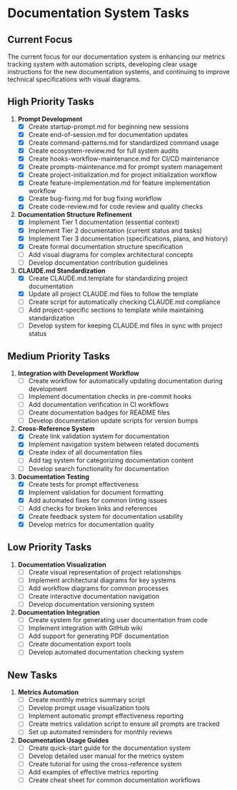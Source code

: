 # Documentation System Tasks

## Current Focus

The current focus for our documentation system is enhancing our metrics tracking system with automation scripts, developing clear usage instructions for the new documentation systems, and continuing to improve technical specifications with visual diagrams.

## High Priority Tasks

1. **Prompt Development**
   - [x] Create startup-prompt.md for beginning new sessions
   - [x] Create end-of-session.md for documentation updates
   - [x] Create command-patterns.md for standardized command usage
   - [x] Create ecosystem-review.md for full system audits
   - [x] Create hooks-workflow-maintenance.md for CI/CD maintenance
   - [x] Create prompts-maintenance.md for prompt system management
   - [x] Create project-initialization.md for project initialization workflow
   - [x] Create feature-implementation.md for feature implementation workflow
   - [x] Create bug-fixing.md for bug fixing workflow
   - [x] Create code-review.md for code review and quality checks

2. **Documentation Structure Refinement**
   - [x] Implement Tier 1 documentation (essential context)
   - [x] Implement Tier 2 documentation (current status and tasks)
   - [x] Implement Tier 3 documentation (specifications, plans, and history)
   - [x] Create formal documentation structure specification
   - [ ] Add visual diagrams for complex architectural concepts
   - [ ] Develop documentation contribution guidelines

3. **CLAUDE.md Standardization**
   - [x] Create CLAUDE.md.template for standardizing project documentation
   - [x] Update all project CLAUDE.md files to follow the template
   - [ ] Create script for automatically checking CLAUDE.md compliance
   - [ ] Add project-specific sections to template while maintaining standardization
   - [ ] Develop system for keeping CLAUDE.md files in sync with project status

## Medium Priority Tasks

1. **Integration with Development Workflow**
   - [ ] Create workflow for automatically updating documentation during development
   - [ ] Implement documentation checks in pre-commit hooks
   - [ ] Add documentation verification in CI workflows
   - [ ] Create documentation badges for README files
   - [ ] Develop documentation update scripts for version bumps

2. **Cross-Reference System**
   - [x] Create link validation system for documentation
   - [x] Implement navigation system between related documents
   - [x] Create index of all documentation files
   - [ ] Add tag system for categorizing documentation content
   - [ ] Develop search functionality for documentation

3. **Documentation Testing**
   - [x] Create tests for prompt effectiveness
   - [x] Implement validation for document formatting
   - [x] Add automated fixes for common linting issues
   - [ ] Add checks for broken links and references
   - [x] Create feedback system for documentation usability
   - [x] Develop metrics for documentation quality

## Low Priority Tasks

1. **Documentation Visualization**
   - [ ] Create visual representation of project relationships
   - [ ] Implement architectural diagrams for key systems
   - [ ] Add workflow diagrams for common processes
   - [ ] Create interactive documentation navigation
   - [ ] Develop documentation versioning system

2. **Documentation Integration**
   - [ ] Create system for generating user documentation from code
   - [ ] Implement integration with GitHub wiki
   - [ ] Add support for generating PDF documentation
   - [ ] Create documentation export tools
   - [ ] Develop automated documentation checking system

## New Tasks

1. **Metrics Automation**
   - [ ] Create monthly metrics summary script
   - [ ] Develop prompt usage visualization tools
   - [ ] Implement automatic prompt effectiveness reporting
   - [ ] Create metrics validation script to ensure all prompts are tracked
   - [ ] Set up automated reminders for monthly reviews

2. **Documentation Usage Guides**
   - [ ] Create quick-start guide for the documentation system
   - [ ] Develop detailed user manual for the metrics system
   - [ ] Create tutorial for using the cross-reference system
   - [ ] Add examples of effective metrics reporting
   - [ ] Create cheat sheet for common documentation workflows
